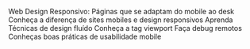 ﻿Web Design Responsivo: Páginas que se adaptam do mobile ao desk Conheça a diferença de sites mobiles e design responsivos Aprenda Técnicas de design fluído Conheça a tag viewport Faça debug remotos Conheças boas práticas de usabilidade mobile
